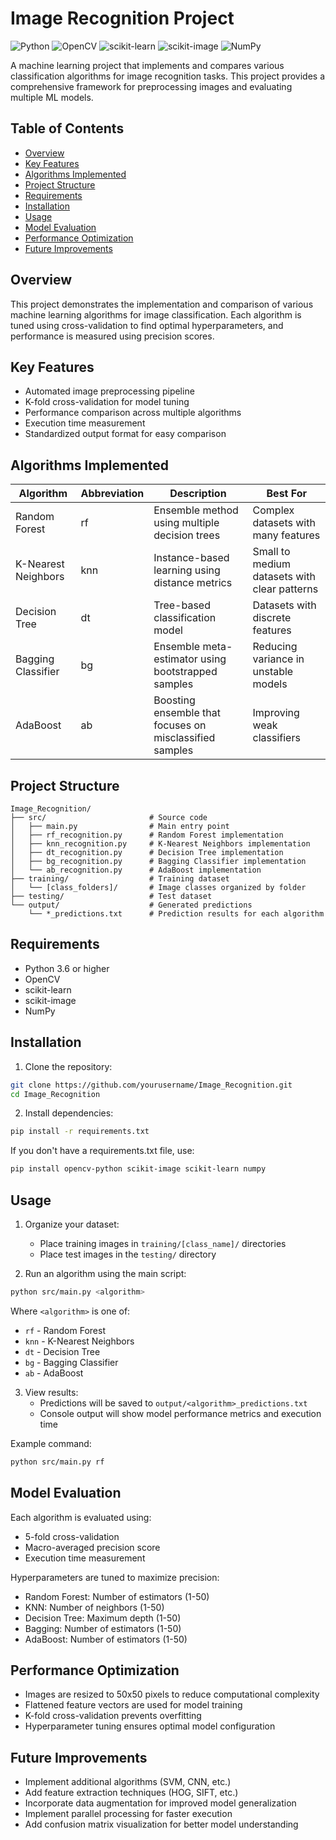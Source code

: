 # Image Recognition Project

![Python](https://img.shields.io/badge/Python-3.x-blue.svg)
![OpenCV](https://img.shields.io/badge/OpenCV-4.x-green.svg)
![scikit-learn](https://img.shields.io/badge/scikit--learn-latest-orange.svg)
![scikit-image](https://img.shields.io/badge/scikit--image-latest-yellow.svg)
![NumPy](https://img.shields.io/badge/NumPy-latest-blue.svg)

A machine learning project that implements and compares various classification algorithms for image recognition tasks. This project provides a comprehensive framework for preprocessing images and evaluating multiple ML models.

## Table of Contents
- [Overview](#overview)
- [Key Features](#key-features)
- [Algorithms Implemented](#algorithms-implemented)
- [Project Structure](#project-structure)
- [Requirements](#requirements)
- [Installation](#installation)
- [Usage](#usage)
- [Model Evaluation](#model-evaluation)
- [Performance Optimization](#performance-optimization)
- [Future Improvements](#future-improvements)

## Overview

This project demonstrates the implementation and comparison of various machine learning algorithms for image classification. Each algorithm is tuned using cross-validation to find optimal hyperparameters, and performance is measured using precision scores.

## Key Features

- Automated image preprocessing pipeline
- K-fold cross-validation for model tuning
- Performance comparison across multiple algorithms
- Execution time measurement
- Standardized output format for easy comparison

## Algorithms Implemented

| Algorithm | Abbreviation | Description | Best For |
|-----------|--------------|-------------|----------|
| Random Forest | rf | Ensemble method using multiple decision trees | Complex datasets with many features |
| K-Nearest Neighbors | knn | Instance-based learning using distance metrics | Small to medium datasets with clear patterns |
| Decision Tree | dt | Tree-based classification model | Datasets with discrete features |
| Bagging Classifier | bg | Ensemble meta-estimator using bootstrapped samples | Reducing variance in unstable models |
| AdaBoost | ab | Boosting ensemble that focuses on misclassified samples | Improving weak classifiers |

## Project Structure

```
Image_Recognition/
├── src/                       # Source code
│   ├── main.py                # Main entry point
│   ├── rf_recognition.py      # Random Forest implementation
│   ├── knn_recognition.py     # K-Nearest Neighbors implementation
│   ├── dt_recognition.py      # Decision Tree implementation
│   ├── bg_recognition.py      # Bagging Classifier implementation
│   └── ab_recognition.py      # AdaBoost implementation
├── training/                  # Training dataset
│   └── [class_folders]/       # Image classes organized by folder
├── testing/                   # Test dataset
└── output/                    # Generated predictions
    └── *_predictions.txt      # Prediction results for each algorithm
```

## Requirements

- Python 3.6 or higher
- OpenCV
- scikit-learn
- scikit-image
- NumPy

## Installation

1. Clone the repository:
```bash
git clone https://github.com/yourusername/Image_Recognition.git
cd Image_Recognition
```

2. Install dependencies:
```bash
pip install -r requirements.txt
```

If you don't have a requirements.txt file, use:
```bash
pip install opencv-python scikit-image scikit-learn numpy
```

## Usage

1. Organize your dataset:
   - Place training images in `training/[class_name]/` directories
   - Place test images in the `testing/` directory

2. Run an algorithm using the main script:
```bash
python src/main.py <algorithm>
```

Where `<algorithm>` is one of:
- `rf` - Random Forest
- `knn` - K-Nearest Neighbors
- `dt` - Decision Tree
- `bg` - Bagging Classifier
- `ab` - AdaBoost

3. View results:
   - Predictions will be saved to `output/<algorithm>_predictions.txt`
   - Console output will show model performance metrics and execution time

Example command:
```bash
python src/main.py rf
```

## Model Evaluation

Each algorithm is evaluated using:
- 5-fold cross-validation
- Macro-averaged precision score
- Execution time measurement

Hyperparameters are tuned to maximize precision:
- Random Forest: Number of estimators (1-50)
- KNN: Number of neighbors (1-50)
- Decision Tree: Maximum depth (1-50)
- Bagging: Number of estimators (1-50)
- AdaBoost: Number of estimators (1-50)

## Performance Optimization

- Images are resized to 50x50 pixels to reduce computational complexity
- Flattened feature vectors are used for model training
- K-fold cross-validation prevents overfitting
- Hyperparameter tuning ensures optimal model configuration

## Future Improvements

- Implement additional algorithms (SVM, CNN, etc.)
- Add feature extraction techniques (HOG, SIFT, etc.)
- Incorporate data augmentation for improved model generalization
- Implement parallel processing for faster execution
- Add confusion matrix visualization for better model understanding